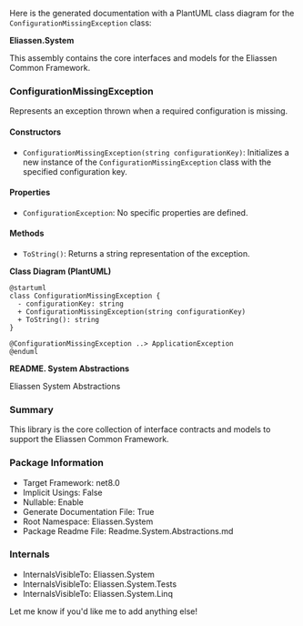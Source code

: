 Here is the generated documentation with a PlantUML class diagram for the `ConfigurationMissingException` class:

**Eliassen.System**

This assembly contains the core interfaces and models for the Eliassen Common Framework.

### ConfigurationMissingException

Represents an exception thrown when a required configuration is missing.

#### Constructors

* `ConfigurationMissingException(string configurationKey)`: Initializes a new instance of the `ConfigurationMissingException` class with the specified configuration key.

#### Properties

* `ConfigurationException`: No specific properties are defined.

#### Methods

* `ToString()`: Returns a string representation of the exception.

**Class Diagram (PlantUML)**
```plantuml
@startuml
class ConfigurationMissingException {
  - configurationKey: string
  + ConfigurationMissingException(string configurationKey)
  + ToString(): string
}

@ConfigurationMissingException ..> ApplicationException
@enduml
```
**README. System Abstractions**

Eliassen System Abstractions

### Summary

This library is the core collection of interface contracts and models to support the Eliassen Common Framework.

### Package Information

* Target Framework: net8.0
* Implicit Usings: False
* Nullable: Enable
* Generate Documentation File: True
* Root Namespace: Eliassen.System
* Package Readme File: Readme.System.Abstractions.md

### Internals

* InternalsVisibleTo: Eliassen.System
* InternalsVisibleTo: Eliassen.System.Tests
* InternalsVisibleTo: Eliassen.System.Linq

Let me know if you'd like me to add anything else!